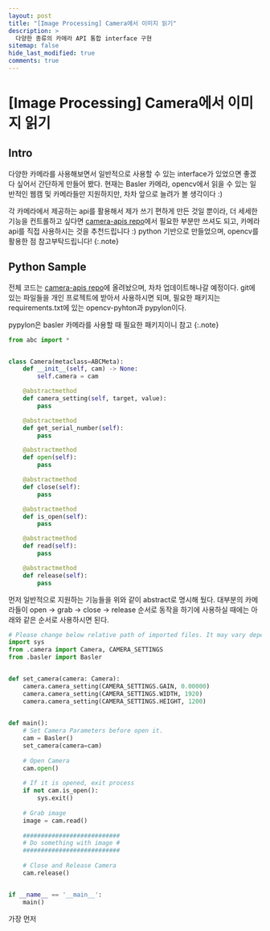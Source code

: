 ```yaml
---
layout: post
title: "[Image Processing] Camera에서 이미지 읽기"
description: >
  다양한 종류의 카메라 API 통합 interface 구현
sitemap: false
hide_last_modified: true
comments: true
---
```



# [Image Processing] Camera에서 이미지 읽기

## Intro
다양한 카메라를 사용해보면서 일반적으로 사용할 수 있는 interface가 있었으면 좋겠다 싶어서 간단하게 만들어 봤다.
현재는 Basler 카메라, opencv에서 읽을 수 있는 일반적인 웹캠 및 카메라들만 지원하지만, 차차 앞으로 늘려가 볼 생각이다 :)

각 카메라에서 제공하는 api를 활용해서 제가 쓰기 편하게 만든 것일 뿐이라, 더 세세한 기능을 컨트롤하고 싶다면
[camera-apis repo](https://github.com/devpko/camera-apis)에서 필요한 부분만 쓰셔도 되고, 카메라 api를 직접 사용하시는 것을 추천드립니다 :)
python 기반으로 만들었으며, opencv를 활용한 점 참고부탁드립니다!
{:.note}


## Python Sample
전체 코드는 [camera-apis repo](https://github.com/devpko/camera-apis)에 올려놨으며, 차차 업데이트해나갈 예정이다.
git에 있는 파일들을 개인 프로젝트에 받아서 사용하시면 되며, 필요한 패키지는 requirements.txt에 있는 opencv-pyhton과 pypylon이다.

pypylon은 basler 카메라를 사용할 때 필요한 패키지이니 참고
{:.note}

~~~python
from abc import *


class Camera(metaclass=ABCMeta):
    def __init__(self, cam) -> None:
        self.camera = cam

    @abstractmethod
    def camera_setting(self, target, value):
        pass

    @abstractmethod
    def get_serial_number(self):
        pass

    @abstractmethod
    def open(self):
        pass

    @abstractmethod
    def close(self):
        pass

    @abstractmethod
    def is_open(self):
        pass

    @abstractmethod
    def read(self):
        pass

    @abstractmethod
    def release(self):
        pass
~~~

먼저 일반적으로 지원하는 기능들을 위와 같이 abstract로 명시해 뒀다.
대부분의 카메라들이 open -> grab -> close -> release 순서로 동작을 하기에 사용하실 때에는 아래와 같은 순서로 사용하시면 된다.

~~~python
# Please change below relative path of imported files. It may vary depending on your project.
import sys
from .camera import Camera, CAMERA_SETTINGS
from .basler import Basler


def set_camera(camera: Camera):
    camera.camera_setting(CAMERA_SETTINGS.GAIN, 0.00000)
    camera.camera_setting(CAMERA_SETTINGS.WIDTH, 1920)
    camera.camera_setting(CAMERA_SETTINGS.HEIGHT, 1200)
    

def main():
    # Set Camera Parameters before open it.
    cam = Basler()
    set_camera(camera=cam)
    
    # Open Camera
    cam.open()
    
    # If it is opened, exit process
    if not cam.is_open():
        sys.exit()
    
    # Grab image
    image = cam.read()
    
    ###########################
    # Do something with image #
    ###########################
        
    # Close and Release Camera
    cam.release()


if __name__ == '__main__':
    main()
~~~

가장 먼저 